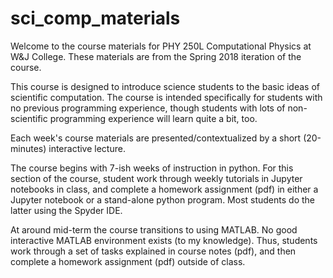 # sci_comp_materials

Welcome to the course materials for PHY 250L Computational Physics at W&J College.  These materials are from the Spring 2018 iteration of the course.

This course is designed to introduce science students to the basic ideas of scientific computation.  The course is intended specifically for students with no previous programming experience, though students with lots of non-scientific programming experience will learn quite a bit, too.

Each week's course materials are presented/contextualized by a short (20-minutes) interactive lecture.

The course begins with 7-ish weeks of instruction in python.  For this section of the course, student work through weekly tutorials in Jupyter notebooks in class, and complete a homework assignment (pdf) in either a Jupyter notebook or a stand-alone python program.  Most students do the latter using the Spyder IDE.

At around mid-term the course transitions to using MATLAB.  No good interactive MATLAB environment exists (to my knowledge).  Thus, students work through a set of tasks explained in course notes (pdf), and then complete a homework assignment (pdf) outside of class.
